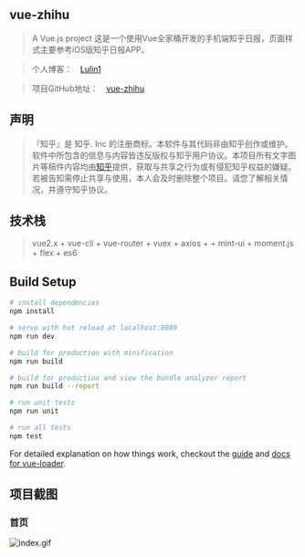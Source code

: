 ## vue-zhihu

> A Vue.js project 这是一个使用Vue全家桶开发的手机端知乎日报，页面样式主要参考iOS版知乎日报APP。

> 个人博客：　[Lulin1](http://www.cnblogs.com/lulin1/)

> 项目GitHub地址：　[vue-zhihu](https://github.com/lulinliao/vue-demos/tree/master/vue-zhihu)

## 声明
>『知乎』是 知乎. Inc 的注册商标。本软件与其代码非由知乎创作或维护。软件中所包含的信息与内容皆违反版权与知乎用户协议。本项目所有文字图片等稿件内容均由[知乎](https://www.zhihu.com)提供，获取与共享之行为或有侵犯知乎权益的嫌疑。若被告知需停止共享与使用，本人会及时删除整个项目。请您了解相关情况，并遵守知乎协议。


## 技术栈

> vue2.x + vue-cli + vue-router + vuex + axios + + mint-ui + moment.js + flex + es6

## Build Setup

``` bash
# install dependencies
npm install

# serve with hot reload at localhost:8080
npm run dev

# build for production with minification
npm run build

# build for production and view the bundle analyzer report
npm run build --report

# run unit tests
npm run unit

# run all tests
npm test
```

For detailed explanation on how things work, checkout the [guide](http://vuejs-templates.github.io/webpack/) and [docs for vue-loader](http://vuejs.github.io/vue-loader).

## 项目截图
### 首页
![index.gif](./screen-shots/index.gif)

